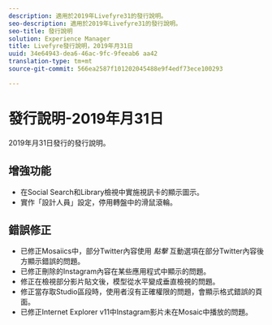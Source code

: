 ```yaml
---
description: 適用於2019年Livefyre31的發行說明。
seo-description: 適用於2019年Livefyre31的發行說明。
seo-title: 發行說明
solution: Experience Manager
title: Livefyre發行說明，2019年月31日
uuid: 34e64943-dea6-46ac-9fc-9feeab6 aa42
translation-type: tm+mt
source-git-commit: 566ea2587f101202045488e9f4edf73ece100293

---
```



# 發行說明-2019年月31日

2019年月31日發行的發行說明。

## 增強功能

* 在Social Search和Library檢視中實施視訊卡的顯示圖示。
* 實作「設計人員」設定，停用轉盤中的滑鼠滾輪。

## 錯誤修正

* 已修正Mosaiics中，部分Twitter內容使用 *點擊* 互動選項在部分Twitter內容後方顯示錯誤的問題。
* 已修正刪除的Instagram內容在某些應用程式中顯示的問題。
* 修正在檢視部分影片貼文後，模型從水平變成垂直檢視的問題。
* 修正當存取Studio區段時，使用者沒有正確權限的問題，會顯示格式錯誤的頁面。
* 已修正Internet Explorer v11中Instagram影片未在Mosaic中播放的問題。
